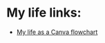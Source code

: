 # My life links:

- [My life as a Canva flowchart](https://www.canva.com/design/DAGCHNP45-I/pFVOWtJWpxL4Tia3kDt1oA/edit?utm_content=DAGCHNP45-I&utm_campaign=designshare&utm_medium=link2&utm_source=sharebutton)
